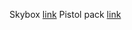 Skybox [link](https://crystallotus.itch.io/skybox-textures)
Pistol pack [link](https://doctor-sci3nce.itch.io/psx-pistol-pack)
